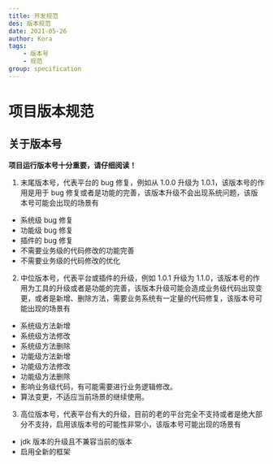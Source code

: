 ```yaml
---
title: 开发规范
des: 版本规范
date: 2021-05-26
author: Kora
tags:
    - 版本号
    - 规范
group: specification
---
```


# 项目版本规范

## 关于版本号

**项目运行版本号十分重要，请仔细阅读！**

1. 末尾版本号，代表平台的 bug 修复，例如从 1.0.0 升级为 1.0.1，该版本号的作用是用于 bug 修复或者是功能的完善，该版本升级不会出现系统问题，该版本号可能会出现的场景有

-   系统级 bug 修复
-   功能级 bug 修复
-   插件的 bug 修复
-   不需要业务级的代码修改的功能完善
-   不需要业务级的代码修改的优化

2. 中位版本号，代表平台或插件的升级，例如 1.0.1 升级为 1.1.0，该版本号的作用为工具的升级或者是功能的完善，该版本升级可能会造成业务级代码出现变更，或者是新增、删除方法，需要业务系统有一定量的代码修复，该版本号可能出现的场景有

-   系统级方法新增
-   系统级方法修改
-   系统级方法删除
-   功能级方法新增
-   功能级方法修改
-   功能级方法删除
-   影响业务级代码，有可能需要进行业务逻辑修改。
-   算法变更，不适应当前场景的继续使用。

3. 高位版本号，代表平台有大的升级，目前的老的平台完全不支持或者是绝大部分不支持，启用该版本号的可能性非常小，该版本号可能出现的场景有

-   jdk 版本的升级且不兼容当前的版本
-   启用全新的框架
